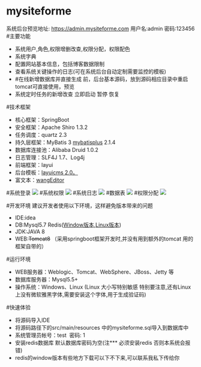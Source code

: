 # mysiteforme
系统后台预览地址: https://admin.mysiteforme.com 用户名:admin  密码:123456<br/>
#主要功能
* 系统用户,角色,权限增删改查,权限分配，权限配色<br/>
* 系统字典<br/>
* 配置网站基本信息，包括博客数据限制<br/>
* 查看系统关键操作的日志(可在系统后台自动定制需要监控的模板)<br/>
* #在线新增数据库并直接生成 前，后台基本源码，放到源码相应目录中重启tomcat可直接使用，预览<br/>
* 系统定时任务的新增改查 立即启动 暂停 恢复<br/>

#技术框架
* 核心框架：SpringBoot
* 安全框架：Apache Shiro 1.3.2
* 任务调度：quartz 2.3
* 持久层框架：MyBatis 3 <a href="http://baomidou.oschina.io/mybatis-plus-doc/#/" target="_blank">mybatisplus</a> 2.1.4
* 数据库连接池：Alibaba Druid 1.0.2
* 日志管理：SLF4J 1.7、Log4j
* 前端框架：layui 
* 后台模板：<a href="http://layuicms.gitee.io/layuicms2.0/index.html" target="_blank">layuicms 2.0。</a>
* 富文本：<a href="http://www.wangeditor.com/" target="_blank">wangEditor</a>

#系统登录
![](https://static.mysiteforme.com/github/%E7%99%BB%E5%BD%95%E9%A1%B5.jpg?raw=true)
#系统权限
![](https://static.mysiteforme.com/github/%E7%B3%BB%E7%BB%9F%E6%9D%83%E9%99%90.png?raw=true)
#系统日志
![](https://static.mysiteforme.com/github/%E7%B3%BB%E7%BB%9F%E6%97%A5%E5%BF%97.png?raw=true)
#数据表
![](https://static.mysiteforme.com/github/%E6%95%B0%E6%8D%AE%E8%A1%A8.png?raw=true)
#权限分配
![](https://static.mysiteforme.com/github/%E6%9D%83%E9%99%90%E5%88%86%E9%85%8D.png?raw=true)

#开发环境
建议开发者使用以下环境，这样避免版本带来的问题
* IDE:idea
* DB:Mysql5.7  Redis(<a href="https://github.com/MicrosoftArchive/redis/releases" target="_blank">Window版本</a>,<a href="https://redis.io/download" target="_blank">Linux版本</a>)
* JDK:JAVA 8
* WEB:<del>Tomcat8</del> （采用springboot框架开发时,并没有用到额外的tomcat 用的框架自带的）

#运行环境
* WEB服务器：Weblogic、Tomcat、WebSphere、JBoss、Jetty 等
* 数据库服务器：Mysql5.5+
* 操作系统：Windows、Linux (Linux 大小写特别敏感 特别要注意,还有Linux上没有微软雅黑字体,需要安装这个字体,用于生成验证码)

#快速体验
* 将源码导入IDE 
* 将源码路径下的src/main/resources 中的mysiteforme.sql导入到数据库中
* 系统管理员帐号：test  密码: 1
* 安装redis数据库 默认数据库密码为空(注*** 必须安装redis 否则本系统会报错)
* redis的window版本有些地方下载可以下不下来,可以联系我私下传给你
